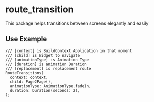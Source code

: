 # route_transition

This package helps transitions between screens elegantly and easily

## Use Example

```
/// [context] is BuildContext Application in that moment
/// [child] is Widget to navigate
/// [animationType] is Animation Type
/// [duration] is animation Duration
/// [replacement] is replacement route
RouteTransitions(
  context: context,
  child: Page2Page(), 
  animationType: AnimationType.fadeIn, 
  duration: Duration(seconds: 2),
);
```
